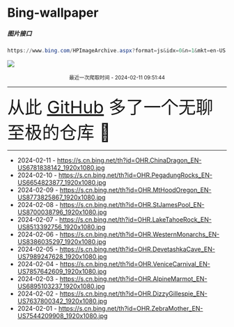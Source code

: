 # Bing-wallpaper

##### 图片接口

```powershell
https://www.bing.com/HPImageArchive.aspx?format=js&idx=0&n=1&mkt=en-US
```

 ![](https://s.cn.bing.net/th?id=OHR.ChinaDragon_EN-US6781838142_1920x1080.jpg)

<p align='center' >
    <small>
        最近一次爬取时间 - 2024-02-11 09:51:44
    </small>
    <br>
    <hr>
    <font size=7>
        <small>
           从此 <a href='https://github.com/'>GitHub</a> 多了一个无聊至极的仓库  🍳
        </small>
    </font>
    <hr>
</p>


- 2024-02-11 - https://s.cn.bing.net/th?id=OHR.ChinaDragon_EN-US6781838142_1920x1080.jpg 
- 2024-02-10 - https://s.cn.bing.net/th?id=OHR.PegadungRocks_EN-US6654823877_1920x1080.jpg 
- 2024-02-09 - https://s.cn.bing.net/th?id=OHR.MtHoodOregon_EN-US8773825867_1920x1080.jpg 
- 2024-02-08 - https://s.cn.bing.net/th?id=OHR.StJamesPool_EN-US8700038796_1920x1080.jpg 
- 2024-02-07 - https://s.cn.bing.net/th?id=OHR.LakeTahoeRock_EN-US8513392756_1920x1080.jpg 
- 2024-02-06 - https://s.cn.bing.net/th?id=OHR.WesternMonarchs_EN-US8386035297_1920x1080.jpg 
- 2024-02-05 - https://s.cn.bing.net/th?id=OHR.DevetashkaCave_EN-US7989247628_1920x1080.jpg 
- 2024-02-04 - https://s.cn.bing.net/th?id=OHR.VeniceCarnival_EN-US7857642609_1920x1080.jpg 
- 2024-02-03 - https://s.cn.bing.net/th?id=OHR.AlpineMarmot_EN-US6895103237_1920x1080.jpg 
- 2024-02-02 - https://s.cn.bing.net/th?id=OHR.DizzyGillespie_EN-US7637800342_1920x1080.jpg 
- 2024-02-01 - https://s.cn.bing.net/th?id=OHR.ZebraMother_EN-US7544209908_1920x1080.jpg 

